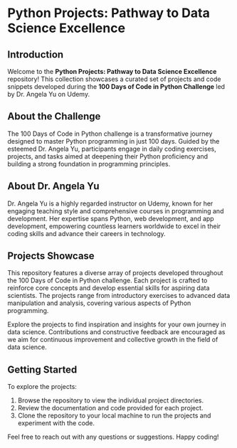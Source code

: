 # Python Projects: Pathway to Data Science Excellence

## Introduction

Welcome to the **Python Projects: Pathway to Data Science Excellence** repository! This collection showcases a curated set of projects and code snippets developed during the **100 Days of Code in Python Challenge** led by Dr. Angela Yu on Udemy.

## About the Challenge

The 100 Days of Code in Python challenge is a transformative journey designed to master Python programming in just 100 days. Guided by the esteemed Dr. Angela Yu, participants engage in daily coding exercises, projects, and tasks aimed at deepening their Python proficiency and building a strong foundation in programming principles.

## About Dr. Angela Yu

Dr. Angela Yu is a highly regarded instructor on Udemy, known for her engaging teaching style and comprehensive courses in programming and development. Her expertise spans Python, web development, and app development, empowering countless learners worldwide to excel in their coding skills and advance their careers in technology.

## Projects Showcase

This repository features a diverse array of projects developed throughout the 100 Days of Code in Python challenge. Each project is crafted to reinforce core concepts and develop essential skills for aspiring data scientists. The projects range from introductory exercises to advanced data manipulation and analysis, covering various aspects of Python programming.

Explore the projects to find inspiration and insights for your own journey in data science. Contributions and constructive feedback are encouraged as we aim for continuous improvement and collective growth in the field of data science.

## Getting Started

To explore the projects:
1. Browse the repository to view the individual project directories.
2. Review the documentation and code provided for each project.
3. Clone the repository to your local machine to run the projects and experiment with the code.

Feel free to reach out with any questions or suggestions. Happy coding!


